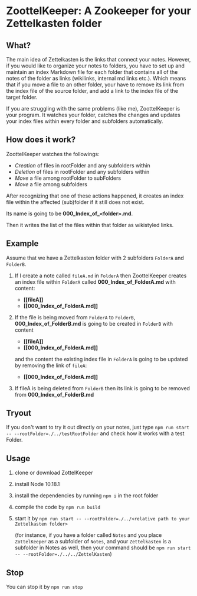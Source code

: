 

# ZoottelKeeper: A Zookeeper for your Zettelkasten folder

## What? 
The main idea of Zettelkasten is the links that connect your notes. However, if you would like to organize your notes to folders, you have to set up and maintain an index Markdown file for each folder that contains all of the notes of the folder as links (wikilinks, internal md links etc.).
Which means that if you move a file to an other folder, your have to remove its link from the index file of the source folder, and add a link to the index file of the target folder. 

If you are struggling with the same problems (like me), ZoottelKeeper is your program. It watches your folder, catches the changes and updates your index files within every folder and subfolders automatically.

## How does it work?
ZoottelKeeper watches the followings:

- _Creation_ of files in rootFolder and any subfolders within 
- _Deletion_ of files in rootFolder and any subfolders within 
- _Move_ a file among rootFolder to subFolders
- _Move_ a file among subfolders

After recognizing that one of these actions happened, it creates an index file within the affected (sub)folder if it still does not exist.

Its name is going to be **000_Index_of_\<folder>.md**. 

Then it writes the list of the files within that folder as wikistyled links. 

## Example

Assume that we have a Zettelkasten folder with 2 subfolders `FolderA` and `FolderB`.

1. If I create a note called `fileA.md` in `FolderA` then ZoottelKeeper creates an index file within `FolderA` called **000_Index_of_FolderA.md** with content: 
    - **[[fileA]]**
    - **[[000_Index_of_FolderA.md]]**

2. If the file is being moved from `FolderA` to `FolderB`, **000_Index_of_FolderB.md** is going to be created in `FolderB` with content

    - **[[fileA]]**
    - **[[000_Index_of_FolderA.md]]**

   and the content the existing index file in `FolderA` is going to be updated by removing the link of `fileA`:

    - **[[000_Index_of_FolderA.md]]**

3. If fileA is being deleted from `FolderB` then its link is going to be removed from **000_Index_of_FolderB.md**

## Tryout

If you don't want to try it out directly on your notes, just type `npm run start -- --rootFolder=./../testRootFolder` and check how it works with a test Folder. 

## Usage

1. clone or download ZottelKeeper
2. install Node 10.18.1
3. install the dependencies by running `npm i` in the root folder
4. compile the code by `npm run build`
5. start it by `npm run start -- --rootFolder=./../<relative path to your Zettelkasten folder>`
   
   (for instance, if you have a folder called `Notes` and you place `ZottelKeeper` as a subfolder of `Notes`, and your `Zettelkasten` is a subfolder in Notes as well, then your command should be `npm run start -- --rootFolder=./../../ZettelKasten`)

## Stop

You can stop it by `npm run stop`




